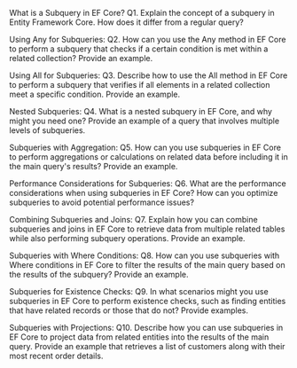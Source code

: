 What is a Subquery in EF Core?
Q1. Explain the concept of a subquery in Entity Framework Core. How does it differ from a regular query?

Using Any for Subqueries:
Q2. How can you use the Any method in EF Core to perform a subquery that checks if a certain condition is met within a related collection? Provide an example.

Using All for Subqueries:
Q3. Describe how to use the All method in EF Core to perform a subquery that verifies if all elements in a related collection meet a specific condition. Provide an example.

Nested Subqueries:
Q4. What is a nested subquery in EF Core, and why might you need one? Provide an example of a query that involves multiple levels of subqueries.

Subqueries with Aggregation:
Q5. How can you use subqueries in EF Core to perform aggregations or calculations on related data before including it in the main query's results? Provide an example.

Performance Considerations for Subqueries:
Q6. What are the performance considerations when using subqueries in EF Core? How can you optimize subqueries to avoid potential performance issues?

Combining Subqueries and Joins:
Q7. Explain how you can combine subqueries and joins in EF Core to retrieve data from multiple related tables while also performing subquery operations. Provide an example.

Subqueries with Where Conditions:
Q8. How can you use subqueries with Where conditions in EF Core to filter the results of the main query based on the results of the subquery? Provide an example.

Subqueries for Existence Checks:
Q9. In what scenarios might you use subqueries in EF Core to perform existence checks, such as finding entities that have related records or those that do not? Provide examples.

Subqueries with Projections:
Q10. Describe how you can use subqueries in EF Core to project data from related entities into the results of the main query. Provide an example that retrieves a list of customers along with their most recent order details.
